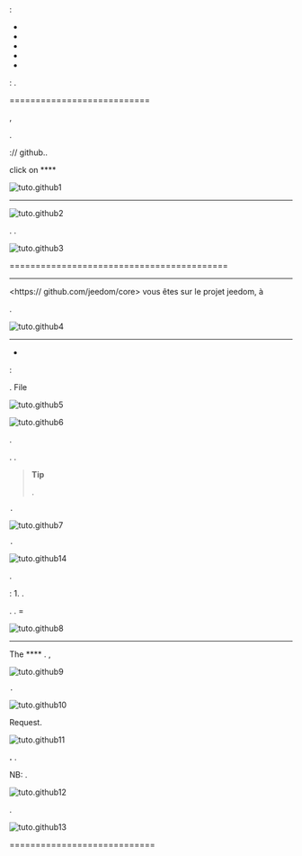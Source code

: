  :

-   

-   

-   

-   

-   


 : .

 
===========================

,




.

:// github..


click on ****

![tuto.github1](images/tuto.github1.png)


 ****

![tuto.github2](images/tuto.github2.png)




. 
.

![tuto.github3](images/tuto.github3.png)

 
==========================================

****








<https:// github.com/jeedom/core> vous êtes sur le projet jeedom, à

.

![tuto.github4](images/tuto.github4.png)

 
---------------------------------------


*
 : 


    


    

.
    File

![tuto.github5](images/tuto.github5.png)





![tuto.github6](images/tuto.github6.png)



. 

. 
.

> **Tip**
>
> 
> 
> 
> .


    .

![tuto.github7](images/tuto.github7.png)




    . 

![tuto.github14](images/tuto.github14.png)

.

 : 1. 
. 

. .  =


![tuto.github8](images/tuto.github8.png)

 
--------------------------

The **** 
. ,






![tuto.github9](images/tuto.github9.png)


    .


    
    







![tuto.github10](images/tuto.github10.png)



Request.






    



![tuto.github11](images/tuto.github11.png)

**.** .

NB: 
.




![tuto.github12](images/tuto.github12.png)

. 


![tuto.github13](images/tuto.github13.png)

 
============================



